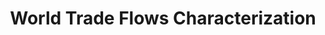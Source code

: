 ---
title: World Trade Flows Characterization
url: http://www.cepii.fr/CEPII/en/bdd_modele/presentation.asp?id=29
description: WTFC (World Trade Flows Characterization) provides reconciled unit values at the year – exporter – importer product level, and associates each flow with a trade type (one-way trade, intra-industry trade in similar products or in differentiated products) and a price range (low, middle or high range).
---